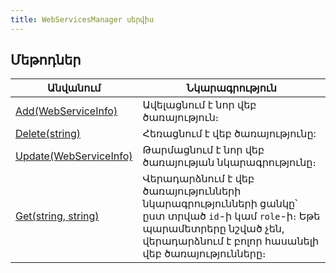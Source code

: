 ```yaml
---
title: WebServicesManager սերվիս
---
```


## Մեթոդներ

| Անվանում | Նկարագրություն |
|----------|----------------|
| [Add(WebServiceInfo)](WebServicesManager/Add.md) | Ավելացնում է նոր վեբ ծառայություն։ |
| [Delete(string)](WebServicesManager/Delete.md) | Հեռացնում է վեբ ծառայությունը: |
| [Update(WebServiceInfo)](WebServicesManager/Update.md) | Թարմացնում է նոր վեբ ծառայության նկարագրությունը։ |
| [Get(string, string)](WebServicesManager/Get.md) | Վերադարձնում է վեբ ծառայությունների նկարագրությունների ցանկը՝ ըստ տրված `id`-ի կամ `role`-ի։ Եթե պարամետրերը նշված չեն, վերադարձնում է բոլոր հասանելի վեբ ծառայությունները։ |